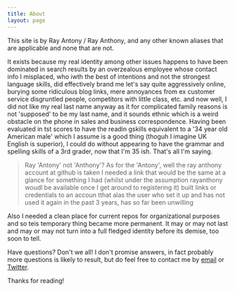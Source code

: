 ```yaml
---
title: About
layout: page
---
```


<p class="message">
  This site is by Ray Antony / Ray Anthony, and any other known aliases that are applicable and none that are not.
</p>

It exists because my real identity among other issues happens to have been dominated in search results by an overzealous employee whose contact info I misplaced, who iwth the best of intentions and not the strongest language skills, did effectively brand me let's say quite aggressively online, burying some ridiculous blog links, mere annoyances from ex customer service disgruntled people, competitors with little class, etc. and now well, I did not like my real last name anyway as it for complicated family reasons is not 'supposed' to be my last name, and it sounds ethnic which is a weird obstacle on the phone in sales and business correspondence. Having been evaluated in tst scores to have the readin gskills equivalent to a '34 year old American male' which I assume is a good thing (thoguh I imagine UK English is superior), I could do without appearing to have the grammar and spelling skills of a 3rd grader, now that I'm 35
ish. That's all I'm saying.

> Ray 'Antony' not 'Anthony'?
As for the 'Antony', well the ray anthony account at github is taken I needed a link that would be the same at a glance for something I had (whilst under the assumption rayanthony woudl be available once I get around to registering it) built links or credentials to an accoun tthat alas the user who set it up and has not used it again in the past 3 years, has so far been unwilling 

Also I needed a clean place for current repos for organizational purposes and so teis temporary thing became more permanent. It may or may not last and may or may not turn into a full fledged identity before its demise, too soon to tell.

Have questions? Don't we all! I don't promise answers, in fact probably more questions is likely to result, but do feel free to contact me by [email](mailto:ray@rayantony.com) or [Twitter](https://twitter.com/rayanthonyrcc).

Thanks for reading!

